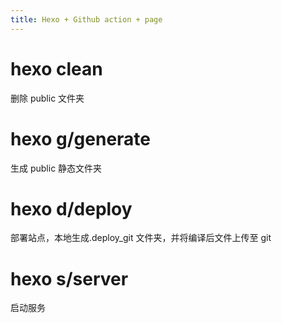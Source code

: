 ```yaml
---
title: Hexo + Github action + page
---
```


# hexo clean

删除 public 文件夹

# hexo g/generate

生成 public 静态文件夹

# hexo d/deploy

部署站点，本地生成.deploy_git 文件夹，并将编译后文件上传至 git

# hexo s/server

启动服务
